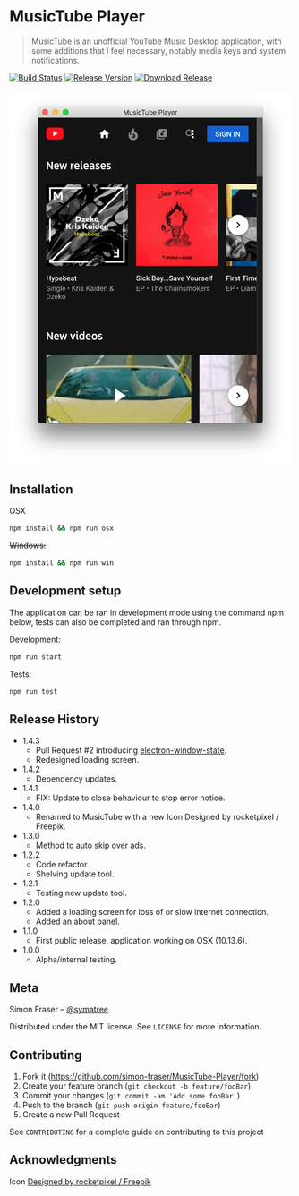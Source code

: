 # MusicTube Player
> MusicTube is an unofficial YouTube Music Desktop application, with some additions that I feel necessary, notably media keys and system notifications.

[![Build Status][ci-image]][ci-url]
[![Release Version][release-image]][release-url]
[![Download Release][download-image]][release-url]

![Opening Screenshot](assets/pics/start-screenshot.png)

## Installation

OSX

```sh
npm install && npm run osx
```

~~Windows:~~

```sh
npm install && npm run win
```

## Development setup

The application can be ran in development mode using the command npm below, tests can also be completed and ran through npm.

Development:

```sh
npm run start
```

Tests:

```sh
npm run test
```

## Release History

* 1.4.3
    * Pull Request #2 introducing [electron-window-state](https://npmjs.com/package/electron-window-state).
    * Redesigned loading screen.
* 1.4.2
    * Dependency updates.
* 1.4.1
    * FIX: Update to close behaviour to stop error notice.
* 1.4.0
    * Renamed to MusicTube with a new Icon Designed by rocketpixel / Freepik.
* 1.3.0
    * Method to auto skip over ads.
* 1.2.2
    * Code refactor.
    * Shelving update tool.
* 1.2.1
    * Testing new update tool.
* 1.2.0
    * Added a loading screen for loss of or slow internet connection.
    * Added an about panel.
* 1.1.0
    * First public release, application working on OSX (10.13.6).
* 1.0.0
    * Alpha/internal testing.

## Meta

Simon Fraser – [@symatree](https://twitter.com/symatree)

Distributed under the MIT license. See ``LICENSE`` for more information.

## Contributing

1. Fork it (<https://github.com/simon-fraser/MusicTube-Player/fork>)
2. Create your feature branch (`git checkout -b feature/fooBar`)
3. Commit your changes (`git commit -am 'Add some fooBar'`)
4. Push to the branch (`git push origin feature/fooBar`)
5. Create a new Pull Request

See ``CONTRIBUTING`` for a complete guide on contributing to this project

## Acknowledgments

Icon [Designed by rocketpixel / Freepik](http://www.freepik.com)

<!-- Markdown link & img dfn's -->
[ci-image]: https://circleci.com/gh/simon-fraser/MusicTube-Player.svg?style=svg
[ci-url]: https://circleci.com/gh/simon-fraser/MusicTube-Player
[release-image]: https://img.shields.io/github/release/simon-fraser/MusicTube-Player/all.svg
[release-url]: https://github.com/simon-fraser/MusicTube-Player/releases
[download-image]: https://img.shields.io/github/release-date/simon-fraser/MusicTube-Player.svg?colorB=brightgreen